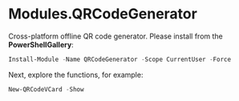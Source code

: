 # Modules.QRCodeGenerator

Cross-platform offline QR code generator. Please install from the **PowerShellGallery**:

```powershell
Install-Module -Name QRCodeGenerator -Scope CurrentUser -Force
```

Next, explore the functions, for example:

```powershell
New-QRCodeVCard -Show
```




